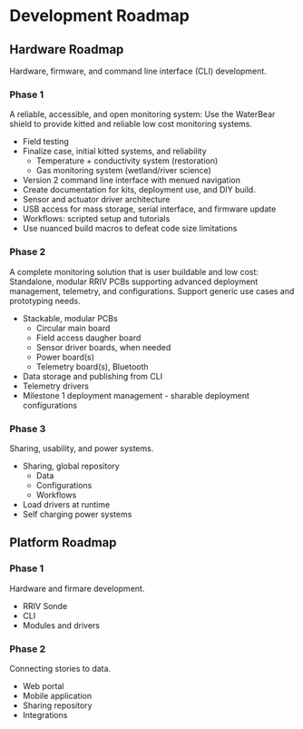 # Development Roadmap

## Hardware Roadmap

Hardware, firmware, and command line interface (CLI) development.

### Phase 1

A reliable, accessible, and open monitoring system: Use the WaterBear shield to provide kitted and reliable low cost monitoring systems.

* Field testing
* Finalize case, initial kitted systems, and reliability
  * Temperature + conductivity system (restoration)
  * Gas monitoring system (wetland/river science)
* Version 2 command line interface with menued navigation
* Create documentation for kits, deployment use, and DIY build.
* Sensor and actuator driver architecture
* USB access for mass storage, serial interface, and firmware update
* Workflows: scripted setup and tutorials
* Use nuanced build macros to defeat code size limitations

### Phase 2

A complete monitoring solution that is user buildable and low cost:\
Standalone, modular RRIV PCBs supporting advanced deployment management, telemetry, and configurations. Support generic use cases and prototyping needs.

* Stackable, modular PCBs
  * Circular main board
  * Field access daugher board
  * Sensor driver boards, when needed
  * Power board(s)
  * Telemetry board(s), Bluetooth
* Data storage and publishing from CLI
* Telemetry drivers
* Milestone 1 deployment management - sharable deployment configurations

### Phase 3

Sharing, usability, and power systems.

* Sharing, global repository
  * Data
  * Configurations
  * Workflows
* Load drivers at runtime
* Self charging power systems

## Platform Roadmap

### Phase 1

Hardware and firmare development.

* RRIV Sonde
* CLI
* Modules and drivers

### Phase 2

Connecting stories to data.

* Web portal
* Mobile application
* Sharing repository
* Integrations
